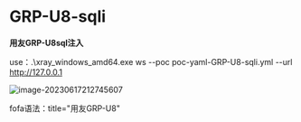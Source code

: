 # GRP-U8-sqli

**用友GRP-U8sql注入**

use：.\xray_windows_amd64.exe ws --poc poc-yaml-GRP-U8-sqli.yml --url http://127.0.0.1

![image-20230617212745607](C:\Users\via\OneDrive\Typora-user-image\image-20230617212745607.png)



fofa语法：title="用友GRP-U8"


